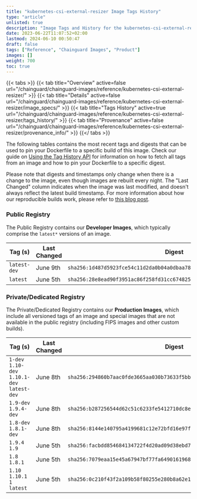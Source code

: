 ```yaml
---
title: "kubernetes-csi-external-resizer Image Tags History"
type: "article"
unlisted: true
description: "Image Tags and History for the kubernetes-csi-external-resizer Chainguard Image"
date: 2023-06-22T11:07:52+02:00
lastmod: 2024-06-10 00:50:47
draft: false
tags: ["Reference", "Chainguard Images", "Product"]
images: []
weight: 700
toc: true
---
```


{{< tabs >}}
{{< tab title="Overview" active=false url="/chainguard/chainguard-images/reference/kubernetes-csi-external-resizer/" >}}
{{< tab title="Details" active=false url="/chainguard/chainguard-images/reference/kubernetes-csi-external-resizer/image_specs/" >}}
{{< tab title="Tags History" active=true url="/chainguard/chainguard-images/reference/kubernetes-csi-external-resizer/tags_history/" >}}
{{< tab title="Provenance" active=false url="/chainguard/chainguard-images/reference/kubernetes-csi-external-resizer/provenance_info/" >}}
{{</ tabs >}}

The following tables contains the most recent tags and digests that can be used to pin your Dockerfile to a specific build of this image. Check our guide on [Using the Tag History API](/chainguard/chainguard-images/using-the-tag-history-api/) for information on how to fetch all tags from an image and how to pin your Dockerfile to a specific digest.

Please note that digests and timestamps only change when there is a change to the image, even though images are rebuilt every night. The "Last Changed" column indicates when the image was last modified, and doesn't always reflect the latest build timestamp. For more information about how our reproducible builds work, please refer to [this blog post](https://www.chainguard.dev/unchained/reproducing-chainguards-reproducible-image-builds).

### Public Registry
The Public Registry contains our **Developer Images**, which typically comprise the `latest*` versions of an image.

| Tag (s)       | Last Changed | Digest                                                                    |
|---------------|--------------|---------------------------------------------------------------------------|
|  `latest-dev` | June 9th     | `sha256:1d487d5923fce54c11d2da0b04a0dbaa78edc7620cad3c0014f7b2c91f46d684` |
|  `latest`     | June 5th     | `sha256:28e8ead90f3951ac86f258fd31cc6748253725fa6e8c8263226ec32dbd7727bc` |


### Private/Dedicated Registry
The Private/Dedicated Registry contains our **Production Images**, which include all versioned tags of an image and special images that are not available in the public registry (including FIPS images and other custom builds).

| Tag (s)                                       | Last Changed | Digest                                                                    |
|-----------------------------------------------|--------------|---------------------------------------------------------------------------|
|  `1-dev` `1.10-dev` `1.10.1-dev` `latest-dev` | June 8th     | `sha256:294860b7aac0fde3665aa030b73633f5bbd6bda8347ee29c4b8cf0c1f567d1bb` |
|  `1.9-dev` `1.9.4-dev`                        | June 8th     | `sha256:b287256544d62c51c6233fe5412710dc8e4d8e4e40d1c57c5b7539c5aebe70d8` |
|  `1.8-dev` `1.8.1-dev`                        | June 8th     | `sha256:8144e140795a4199681c12e72bfd16e97ff5331ff263ebc438e38c1fafbfcc9c` |
|  `1.9.4` `1.9`                                | June 5th     | `sha256:facbdd854684134722f4d20ad09d38ebd777668841e6bd0f98dc51c57e528643` |
|  `1.8` `1.8.1`                                | June 5th     | `sha256:7079eaa15e45a67947bf77fa6490161968fe3168bc450427357693a02019c6f1` |
|  `1.10` `1.10.1` `1` `latest`                 | June 5th     | `sha256:0c210f43f2a109b58f80255e280b8a62e171af2ed04f46392b9e67999b532412` |

